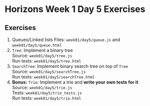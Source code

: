 # Horizons Week 1 Day 5 Exercises

## Exercises

1. Queues/Linked lists
   Files: `week01/day5/queue.js` and `week01/day5/queue.html`
1. `Tree`: Implement a binary tree <br>
   Source: `week01/day5/tree.js` <br>
   Run tests: `week01/day5/tree.html`
1. `SearchTree`: Implement binary search tree on top of `Tree`<br>
   Source: `week01/day5/searchTree.js` <br>
   Run tests: `week01/day5/searchTree.html`
1. **Bonus:** `Trie`: Implement a trie and **write your own tests for it**<br>
   Source: `week01/day5/trie.js` <br>
   Tests: `week01/day5/trie_tests.js` <br>
   Run tests: `week01/day5/trie.html` <br>
